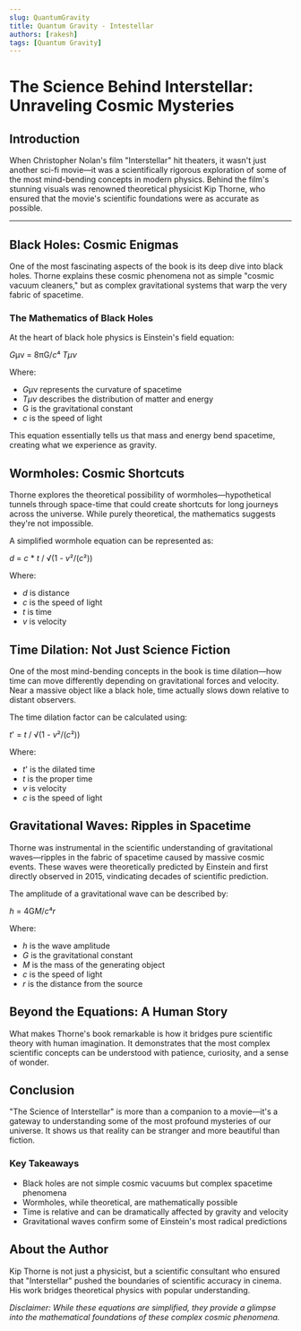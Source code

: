 ```yaml
---
slug: QuantumGravity
title: Quantum Gravity - Intestellar 
authors: [rakesh]
tags: [Quantum Gravity]
--- 
```

# The Science Behind Interstellar: Unraveling Cosmic Mysteries

## Introduction

When Christopher Nolan's film "Interstellar" hit theaters, it wasn't just another sci-fi movie—it was a scientifically rigorous exploration of some of the most mind-bending concepts in modern physics. Behind the film's stunning visuals was renowned theoretical physicist Kip Thorne, who ensured that the movie's scientific foundations were as accurate as possible.

<!-- truncate -->

---

## Black Holes: Cosmic Enigmas

One of the most fascinating aspects of the book is its deep dive into black holes. Thorne explains these cosmic phenomena not as simple "cosmic vacuum cleaners," but as complex gravitational systems that warp the very fabric of spacetime.

### The Mathematics of Black Holes

At the heart of black hole physics is Einstein's field equation:

*G*μν = 8πG/*c*⁴ *Tμν*

Where:
- *G*μν represents the curvature of spacetime
- *Tμν* describes the distribution of matter and energy
- G is the gravitational constant
- *c* is the speed of light

This equation essentially tells us that mass and energy bend spacetime, creating what we experience as gravity.

## Wormholes: Cosmic Shortcuts

Thorne explores the theoretical possibility of wormholes—hypothetical tunnels through space-time that could create shortcuts for long journeys across the universe. While purely theoretical, the mathematics suggests they're not impossible.

A simplified wormhole equation can be represented as:

*d* = *c* * *t* / √(1 - *v*²/(*c*²))

Where:
- *d* is distance
- *c* is the speed of light
- *t* is time
- *v* is velocity

## Time Dilation: Not Just Science Fiction

One of the most mind-bending concepts in the book is time dilation—how time can move differently depending on gravitational forces and velocity. Near a massive object like a black hole, time actually slows down relative to distant observers.

The time dilation factor can be calculated using:

*t*' = *t* / √(1 - *v*²/(*c*²))

Where:
- *t*' is the dilated time
- *t* is the proper time
- *v* is velocity
- *c* is the speed of light

## Gravitational Waves: Ripples in Spacetime

Thorne was instrumental in the scientific understanding of gravitational waves—ripples in the fabric of spacetime caused by massive cosmic events. These waves were theoretically predicted by Einstein and first directly observed in 2015, vindicating decades of scientific prediction.

The amplitude of a gravitational wave can be described by:

*h* = 4G*M*/*c*⁴*r*

Where:
- *h* is the wave amplitude
- *G* is the gravitational constant
- *M* is the mass of the generating object
- *c* is the speed of light
- *r* is the distance from the source

## Beyond the Equations: A Human Story

What makes Thorne's book remarkable is how it bridges pure scientific theory with human imagination. It demonstrates that the most complex scientific concepts can be understood with patience, curiosity, and a sense of wonder.

## Conclusion

"The Science of Interstellar" is more than a companion to a movie—it's a gateway to understanding some of the most profound mysteries of our universe. It shows us that reality can be stranger and more beautiful than fiction.

### Key Takeaways
- Black holes are not simple cosmic vacuums but complex spacetime phenomena
- Wormholes, while theoretical, are mathematically possible
- Time is relative and can be dramatically affected by gravity and velocity
- Gravitational waves confirm some of Einstein's most radical predictions

## About the Author

Kip Thorne is not just a physicist, but a scientific consultant who ensured that "Interstellar" pushed the boundaries of scientific accuracy in cinema. His work bridges theoretical physics with popular understanding.

*Disclaimer: While these equations are simplified, they provide a glimpse into the mathematical foundations of these complex cosmic phenomena.*
